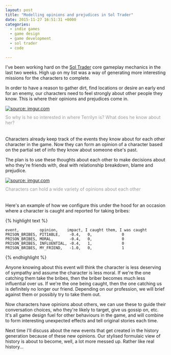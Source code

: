 ```yaml
---
layout: post
title: "Modelling opinions and prejudices in Sol Trader"
date: 2015-11-27 16:51:31 +0000
categories:
  - indie games
  - game design
  - game development
  - sol trader
  - code

---
```


I've been working hard on the [Sol Trader](http://soltrader.net) core gameplay mechanics in the last two weeks. High up on my list was a way of generating more interesting missions for the characters to complete.

In order to have a reason to gather dirt, find locations or desire an early end for an enemy, our characters need to feel strongly about other people they know. This is where their opinions and prejudices come in.

<div><a href="http://imgur.com/7Zt8unW"><img src="http://i.imgur.com/7Zt8unW.png" title="source: imgur.com"/></a>
<div style='color: #999; padding: 10px 0 20px 0px'>So why is he so interested in where Terrilyn is? What does he know about her?</div></div>

Characters already keep track of the events they know about for each other character in the game. Now they can form an opinion of a character based on the partial set of info they know about someone else's past.

The plan is to use these thoughts about each other to make decisions about who they're friends with, deal with relationship breakdown, blame and prejudice.

<div><a href="http://imgur.com/Px17oXw"><img src="http://i.imgur.com/Px17oXw.png" title="source: imgur.com"/></a>
<div style='color: #999; padding: 10px 0 20px 0px'>Characters can hold a wide variety of opinions about each other</div></div>

Here's an example of how we configure this under the hood for an occasion where a character is caught and reported for taking bribes:

{% highlight text %}

    event,         opinion,    impact, I caught them, I was caught
    PRISON_BRIBES, PITIABLE,    -0.4,   0,             0
    PRISON_BRIBES, MORAL,       -0.4,   0,             0
    PRISON_BRIBES, INFLUENTIAL, -0.4,   1,             0
    PRISON_BRIBES, MY_FRIEND,   -1.0,   0,             1

{% endhighlight %}

Anyone knowing about this event will think the character is less deserving of sympathy and assume the character is less moral. If we're the one catching them take the bribes, then the briber becomes much less influential over us. If we're the one being caught, then the one catching us is definitely no longer our friend. Depending on our profession, we will brief against them or possibly try to take them out.

Now characters have opinions about others, we can use these to guide their conversation choices, who they're likely to target, give us gossip on, etc. It's all game design fuel for other behaviours in the game, and will combine to form interesting unexpected effects and tell original stories each time.

Next time I'll discuss about the new events that get created in the history generation because of these new opinions. Our stylised formulaic view of history is about to become, well, a lot more messed up. Rather like real history...
